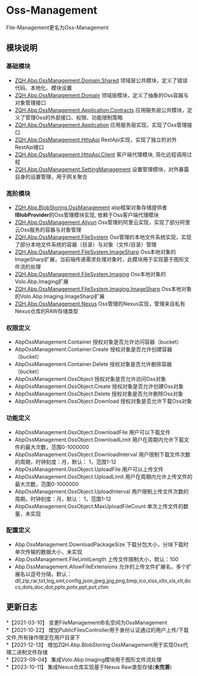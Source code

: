 # Oss-Management

File-Management更名为Oss-Management  

## 模块说明

### 基础模块

* [ZQH.Abp.OssManagement.Domain.Shared](./ZQH.Abp.OssManagement.Domain.Shared)					领域层公共模块，定义了错误代码、本地化、模块设置  
* [ZQH.Abp.OssManagement.Domain](./ZQH.Abp.OssManagement.Domain)								领域层模块，定义了抽象的Oss容器与对象管理接口  
* [ZQH.Abp.OssManagement.Application.Contracts](./ZQH.Abp.OssManagement.Application.Contracts)	应用服务层公共模块，定义了管理Oss的外部接口、权限、功能限制策略  
* [ZQH.Abp.OssManagement.Application](./ZQH.Abp.OssManagement.Application)						应用服务层实现，实现了Oss管理接口  
* [ZQH.Abp.OssManagement.HttpApi](./ZQH.Abp.OssManagement.HttpApi)								RestApi实现，实现了独立的对外RestApi接口  
* [ZQH.Abp.OssManagement.HttpApi.Client](./ZQH.Abp.OssManagement.HttpApi.Client)				客户端代理模块, 简化远程调用过程  
* [ZQH.Abp.OssManagement.SettingManagement](./ZQH.Abp.OssManagement.SettingManagement)			设置管理模块，对外暴露自身的设置管理，用于网关聚合  

### 高阶模块

* [ZQH.Abp.BlobStoring.OssManagement](./ZQH.Abp.BlobStoring.OssManagement)						abp框架对象存储提供者**IBlobProvider**的Oss管理模块实现, 依赖于Oss客户端代理模块  
* [ZQH.Abp.OssManagement.Aliyun](./ZQH.Abp.OssManagement.Aliyun)									Oss管理的阿里云实现，实现了部分阿里云Oss服务的容器与对象管理  
* [ZQH.Abp.OssManagement.FileSystem](./ZQH.Abp.OssManagement.FileSystem)							Oss管理的本地文件系统实现，实现了部分本地文件系统的容器（目录）与对象（文件/目录）管理  
* [ZQH.Abp.OssManagement.FileSystem.ImageSharp](./ZQH.Abp.OssManagement.FileSystem.ImageSharp)	Oss本地对象的ImageSharp扩展，当前端传递需求处理对象时，此模块用于实现基于图形文件流的处理   
* [ZQH.Abp.OssManagement.FileSystem.Imaging](./ZQH.Abp.OssManagement.FileSystem.Imaging)	Oss本地对象的Volo.Abp.Imaging扩展  
* [ZQH.Abp.OssManagement.FileSystem.Imaging.ImageSharp](./ZQH.Abp.OssManagement.FileSystem.Imaging.ImageSharp)	Oss本地对象的Volo.Abp.Imaging.ImageSharp扩展   
* [ZQH.Abp.OssManagement.Nexus](./ZQH.Abp.OssManagement.Nexus)									Oss管理的Nexus实现，管理来自私有Nexus仓库的RAW存储类型 

### 权限定义

* AbpOssManagement.Container						授权对象是否允许访问容器（bucket）
* AbpOssManagement.Container.Create					授权对象是否允许创建容器（bucket）
* AbpOssManagement.Container.Delete					授权对象是否允许删除容器（bucket）
* AbpOssManagement.OssObject						授权对象是否允许访问Oss对象
* AbpOssManagement.OssObject.Create					授权对象是否允许创建Oss对象
* AbpOssManagement.OssObject.Delete					授权对象是否允许删除Oss对象
* AbpOssManagement.OssObject.Download				授权对象是否允许下载Oss对象

### 功能定义

* AbpOssManagement.OssObject.DownloadFile			用户可以下载文件
* AbpOssManagement.OssObject.DownloadLimit			用户在周期内允许下载文件的最大次数，范围0-1000000
* AbpOssManagement.OssObject.DownloadInterval		用户限制下载文件次数的周期，时钟刻度：月，默认： 1，范围1-12
* AbpOssManagement.OssObject.UploadFile				用户可以上传文件
* AbpOssManagement.OssObject.UploadLimit			用户在周期内允许上传文件的最大次数，范围0-1000000
* AbpOssManagement.OssObject.UploadInterval			用户限制上传文件次数的周期，时钟刻度：月，默认： 1，范围1-12
* AbpOssManagement.OssObject.MaxUploadFileCount		单次上传文件的数量，未实现

### 配置定义

* Abp.OssManagement.DownloadPackageSize				下载分包大小，分块下载时单次传输的数据大小，未实现
* Abp.OssManagement.FileLimitLength					上传文件限制大小，默认：100
* Abp.OssManagement.AllowFileExtensions				允许的上传文件扩展名，多个扩展名以逗号分隔，默认：dll,zip,rar,txt,log,xml,config,json,jpeg,jpg,png,bmp,ico,xlsx,xltx,xls,xlt,docs,dots,doc,dot,pptx,potx,ppt,pot,chm

## 更新日志

*【2021-03-10】 变更FileManagement命名空间为OssManagement  
*【2021-10-22】	增加PublicFilesController用于身份认证通过的用户上传/下载文件,所有操作限定在用户目录下  
*【2021-12-13】	增加ZQH.Abp.BlobStoring.OssManagement用于实现Oss代理二进制文件存储  
*【2023-09-04】	集成Volo.Abp.Imaging模块用于图形文件流处理  
*【2023-10-11】	集成Nexus仓库实现基于Nexus Raw类型存储(**未完善**)  